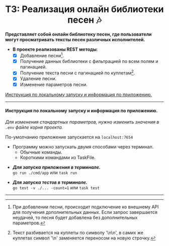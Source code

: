 <div align="center"> <h1 align="center"> ТЗ: Реализация онлайн библиотеки песен 🎶 </h1> </div>

__Представляет собой онлайн библиотеку песен, где пользователи могут просматривать тексты песен различных исполнителей.__

- __В проекте реализованы REST методы__:
    - [x] Добавление песни[^1].
    - [x] Получение данных библиотеки с фильтрацией по всем полям и пагинацией.
    - [x] Получение текста песни с пагинацией по куплетам[^2].
    - [x] Удаление песни.
    - [x] Изменение параметров песни.

[Инструкция по локальному запуску и информация по приложению.](#local)

***
#### Инструкция по локальному запуску и информация по приложению.

_Для изменения стандартных параметров, нужно изменить значения в ```.env``` файле корня проекта._
</div>

По-умолчанию приложение запускается на ```localhost:7654```

- Программу можно запускать двумя способами через терминал.
    - Обычные команды. 
    - Короткими командами из TaskFile.
<div>

- ___Для запуска приложения в терминале.___\
```go run ./cmd/app``` или ```task run```
<div>

- ___Для запуска тестов в терминале.___\
```go test -v ./... -count=1``` или ```task test```

***
[^1]: При добавлении песни, происходит подключение ко внешнему API для получения дополнительных данных. Если запрос завершается неудачей, то песня будет добавлена без дополнительных параметров.

[^2]: Текст разбивается на куплеты по символу '\n\n', в самих же куплетах символ '\n' заменяется переносом на новую строчку.